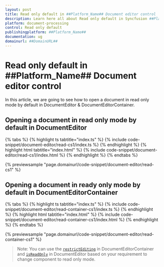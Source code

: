 ```yaml
---
layout: post
title: Read only default in ##Platform_Name## Document editor control | Syncfusion
description: Learn here all about Read only default in Syncfusion ##Platform_Name## Document editor control of Syncfusion Essential JS 2 and more.
platform: document-processing
control: Read only default 
publishingplatform: ##Platform_Name##
documentation: ug
domainurl: ##DomainURL##
---
```


# Read only default in ##Platform_Name## Document editor control

In this article, we are going to see how to open a document in read only mode by default in DocumentEditor & DocumentEditorContainer.

## Opening a document in read only mode by default in DocumentEditor

 

 {% tabs %}
{% highlight ts tabtitle="index.ts" %}
{% include code-snippet/document-editor/read-cs1/index.ts %}
{% endhighlight %}
{% highlight html tabtitle="index.html" %}
{% include code-snippet/document-editor/read-cs1/index.html %}
{% endhighlight %}
{% endtabs %}
        
{% previewsample "page.domainurl/code-snippet/document-editor/read-cs1" %}



## Opening a document in ready only mode by default in DocumentEditorContainer

 

 {% tabs %}
{% highlight ts tabtitle="index.ts" %}
{% include code-snippet/document-editor/read-container-cs1/index.ts %}
{% endhighlight %}
{% highlight html tabtitle="index.html" %}
{% include code-snippet/document-editor/read-container-cs1/index.html %}
{% endhighlight %}
{% endtabs %}
        
{% previewsample "page.domainurl/code-snippet/document-editor/read-container-cs1" %}



>Note: You can use the [`restrictEditing`](../../api/document-editor-container#restrictediting) in DocumentEditorContainer and [`isReadOnly`](../../api/document-editor/#isreadonly) in DocumentEditor based on your requirement to change component to read only mode.
